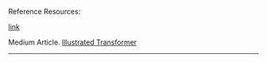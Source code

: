 Reference Resources: 

[link](https://towardsdatascience.com/transformers-explained-visually-part-3-multi-head-attention-deep-dive-1c1ff1024853)

Medium Article. 
[Illustrated Transformer](https://jalammar.github.io/illustrated-transformer/)

---
